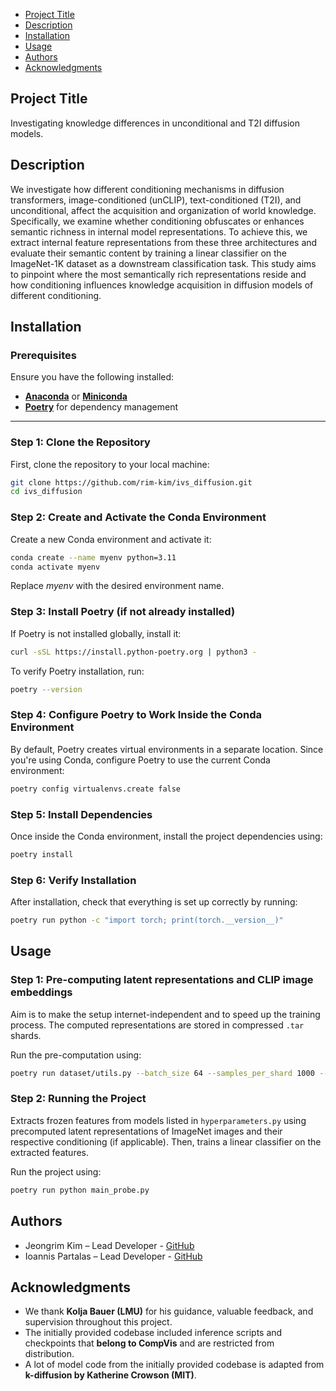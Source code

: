 - [Project Title](#project-title)
- [Description](#description)
- [Installation](#installation)
- [Usage](#usage)
- [Authors](#authors)
- [Acknowledgments](#acknowledgments)

## Project Title
Investigating knowledge differences in unconditional and T2I diffusion models.

## Description
We investigate how different conditioning mechanisms in diffusion transformers, image-conditioned (unCLIP), text-conditioned (T2I), and unconditional, affect the acquisition and organization of world knowledge. Specifically, we examine whether conditioning obfuscates or enhances semantic richness in internal model representations. To achieve this, we extract internal feature representations from these three architectures and evaluate their semantic content by training a linear classifier on the ImageNet-1K dataset as a downstream classification task. This study aims to pinpoint where the most semantically rich representations reside and how conditioning influences knowledge acquisition in diffusion models of different conditioning.

## Installation

### Prerequisites
Ensure you have the following installed:
- [**Anaconda**](https://www.anaconda.com/products/distribution) or [**Miniconda**](https://docs.conda.io/en/latest/miniconda.html)
- [**Poetry**](https://python-poetry.org/docs/#installation) for dependency management

---

### Step 1: Clone the Repository
First, clone the repository to your local machine:
```sh
git clone https://github.com/rim-kim/ivs_diffusion.git
cd ivs_diffusion
```

### Step 2: Create and Activate the Conda Environment
Create a new Conda environment and activate it:
```sh
conda create --name myenv python=3.11
conda activate myenv
```
Replace _myenv_ with the desired environment name.

### Step 3: Install Poetry (if not already installed)
If Poetry is not installed globally, install it:
```sh
curl -sSL https://install.python-poetry.org | python3 -
```
To verify Poetry installation, run:
```sh
poetry --version
```

### Step 4: Configure Poetry to Work Inside the Conda Environment
By default, Poetry creates virtual environments in a separate location. Since you're using Conda, configure Poetry to use the current Conda environment:
```sh
poetry config virtualenvs.create false
```

### Step 5: Install Dependencies
Once inside the Conda environment, install the project dependencies using:
```sh
poetry install
```

### Step 6: Verify Installation
After installation, check that everything is set up correctly by running:
```sh
poetry run python -c "import torch; print(torch.__version__)"
```

## Usage

### Step 1: Pre-computing latent representations and CLIP image embeddings
Aim is to make the setup internet-independent and to speed up the training process.
The computed representations are stored in compressed `.tar` shards.

Run the pre-computation using:
```sh
poetry run dataset/utils.py --batch_size 64 --samples_per_shard 1000 --dataset both
```

### Step 2: Running the Project
Extracts frozen features from models listed in `hyperparameters.py` using precomputed latent representations of ImageNet images and their respective conditioning (if applicable). Then, trains a linear classifier on the extracted features.

Run the project using:
```sh
poetry run python main_probe.py
```

## Authors
- Jeongrim Kim – Lead Developer - [GitHub](https://github.com/rim-kim)
- Ioannis Partalas – Lead Developer - [GitHub](https://github.com/i-partalas)

## Acknowledgments
- We thank **Kolja Bauer (LMU)** for his guidance, valuable feedback, and supervision throughout this project.
- The initially provided codebase included inference scripts and checkpoints that **belong to CompVis** and are restricted from distribution.
- A lot of model code from the initially provided codebase is adapted from **k-diffusion by Katherine Crowson (MIT)**.
